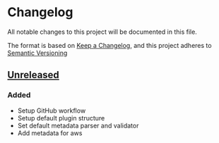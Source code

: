 # Changelog

All notable changes to this project will be documented in this file.

The format is based on [Keep a Changelog](https://keepachangelog.com/en/1.0.0/),
and this project adheres to [Semantic Versioning](https://semver.org/spec/v2.0.0.html)

## [Unreleased]

### Added

- Setup GitHub workflow
- Setup default plugin structure
- Set default metadata parser and validator
- Add metadata for aws

[Unreleased]: https://github.com/ditrit/terrator-plugin/blob/main/changelog.md
